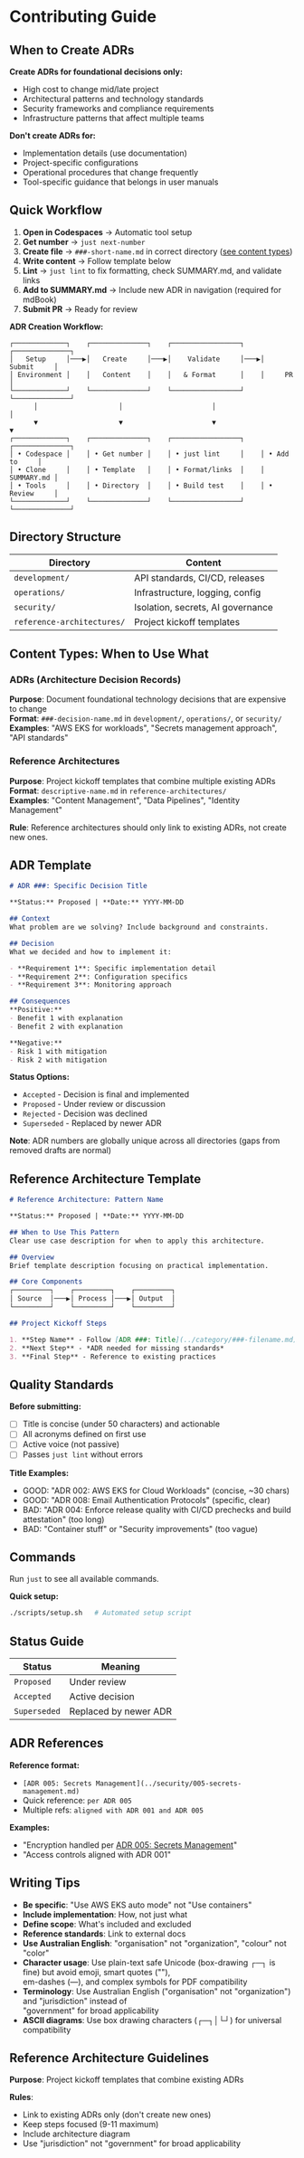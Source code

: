 # Contributing Guide

## When to Create ADRs

**Create ADRs for foundational decisions only:**

- High cost to change mid/late project
- Architectural patterns and technology standards
- Security frameworks and compliance requirements
- Infrastructure patterns that affect multiple teams

**Don't create ADRs for:**

- Implementation details (use documentation)
- Project-specific configurations
- Operational procedures that change frequently
- Tool-specific guidance that belongs in user manuals

## Quick Workflow

1. **Open in Codespaces** → Automatic tool setup
2. **Get number** → `just next-number`
3. **Create file** → `###-short-name.md` in correct directory ([see content types](#content-types-when-to-use-what))
4. **Write content** → Follow template below
5. **Lint** → `just lint` to fix formatting, check SUMMARY.md, and validate links
6. **Add to SUMMARY.md** → Include new ADR in navigation (required for mdBook)
7. **Submit PR** → Ready for review

**ADR Creation Workflow:**

```text
┌─────────────┐    ┌──────────────┐    ┌─────────────────┐    ┌──────────────┐
│   Setup     │───▶│   Create     │───▶│    Validate     │───▶│   Submit     │
│ Environment │    │   Content    │    │   & Format      │    │     PR       │
└─────────────┘    └──────────────┘    └─────────────────┘    └──────────────┘
      │                    │                      │                     │
      ▼                    ▼                      ▼                     ▼
┌─────────────┐    ┌──────────────┐    ┌─────────────────┐    ┌──────────────┐
│ • Codespace │    │ • Get number │    │ • just lint     │    │ • Add to     │
│ • Clone     │    │ • Template   │    │ • Format/links  │    │   SUMMARY.md │
│ • Tools     │    │ • Directory  │    │ • Build test    │    │ • Review     │
└─────────────┘    └──────────────┘    └─────────────────┘    └──────────────┘
```

## Directory Structure

| Directory | Content |
|-----------|---------|
| `development/` | API standards, CI/CD, releases |
| `operations/` | Infrastructure, logging, config |
| `security/` | Isolation, secrets, AI governance |
| `reference-architectures/` | Project kickoff templates |

## Content Types: When to Use What

### ADRs (Architecture Decision Records)

**Purpose**: Document foundational technology decisions that are expensive to change  
**Format**: `###-decision-name.md` in `development/`, `operations/`, or `security/`  
**Examples**: "AWS EKS for workloads", "Secrets management approach", "API standards"

### Reference Architectures  

**Purpose**: Project kickoff templates that combine multiple existing ADRs  
**Format**: `descriptive-name.md` in `reference-architectures/`  
**Examples**: "Content Management", "Data Pipelines", "Identity Management"

**Rule**: Reference architectures should only link to existing ADRs, not create new ones.

## ADR Template

```markdown
# ADR ###: Specific Decision Title

**Status:** Proposed | **Date:** YYYY-MM-DD

## Context
What problem are we solving? Include background and constraints.

## Decision
What we decided and how to implement it:

- **Requirement 1**: Specific implementation detail
- **Requirement 2**: Configuration specifics
- **Requirement 3**: Monitoring approach

## Consequences
**Positive:**
- Benefit 1 with explanation
- Benefit 2 with explanation

**Negative:**
- Risk 1 with mitigation
- Risk 2 with mitigation
```

**Status Options:**

- `Accepted` - Decision is final and implemented
- `Proposed` - Under review or discussion
- `Rejected` - Decision was declined
- `Superseded` - Replaced by newer ADR

**Note**: ADR numbers are globally unique across all directories (gaps from removed drafts are normal)

## Reference Architecture Template

```markdown
# Reference Architecture: Pattern Name

**Status:** Proposed | **Date:** YYYY-MM-DD

## When to Use This Pattern
Clear use case description for when to apply this architecture.

## Overview
Brief template description focusing on practical implementation.

## Core Components
┌─────────┐    ┌─────────┐    ┌─────────┐
│ Source  │───▶│ Process │───▶│ Output  │
└─────────┘    └─────────┘    └─────────┘

## Project Kickoff Steps

1. **Step Name** - Follow [ADR ###: Title](../category/###-filename.md) for implementation
2. **Next Step** - *ADR needed for missing standards*
3. **Final Step** - Reference to existing practices

```

## Quality Standards

**Before submitting:**

- [ ] Title is concise (under 50 characters) and actionable
- [ ] All acronyms defined on first use
- [ ] Active voice (not passive)
- [ ] Passes `just lint` without errors

**Title Examples:**

- GOOD: "ADR 002: AWS EKS for Cloud Workloads" (concise, ~30 chars)
- GOOD: "ADR 008: Email Authentication Protocols" (specific, clear)
- BAD: "ADR 004: Enforce release quality with CI/CD prechecks and build attestation" (too long)
- BAD: "Container stuff" or "Security improvements" (too vague)

## Commands

Run `just` to see all available commands.

**Quick setup:**

```bash
./scripts/setup.sh   # Automated setup script
```

## Status Guide

| Status | Meaning |
|--------|---------|
| `Proposed` | Under review |
| `Accepted` | Active decision |
| `Superseded` | Replaced by newer ADR |

## ADR References

**Reference format:**

- `[ADR 005: Secrets Management](../security/005-secrets-management.md)`
- Quick reference: `per ADR 005`
- Multiple refs: `aligned with ADR 001 and ADR 005`

**Examples:**

- "Encryption handled per [ADR 005: Secrets Management](security/005-secrets-management.md)"
- "Access controls aligned with ADR 001"

## Writing Tips

- **Be specific**: "Use AWS EKS auto mode" not "Use containers"
- **Include implementation**: How, not just what
- **Define scope**: What's included and excluded
- **Reference standards**: Link to external docs
- **Use Australian English**: "organisation" not "organization", "colour" not "color"
- **Character usage**: Use plain-text safe Unicode (box-drawing ┌─┐ is fine) but avoid emoji, smart quotes (""),  
  em-dashes (—), and complex symbols for PDF compatibility
- **Terminology**: Use Australian English ("organisation" not "organization") and "jurisdiction" instead of  
  "government" for broad applicability
- **ASCII diagrams**: Use box drawing characters (┌─┐│└┘) for universal compatibility

## Reference Architecture Guidelines

**Purpose**: Project kickoff templates that combine existing ADRs

**Rules**:
- Link to existing ADRs only (don't create new ones)
- Keep steps focused (9-11 maximum)
- Include architecture diagram
- Use "jurisdiction" not "government" for broad applicability
